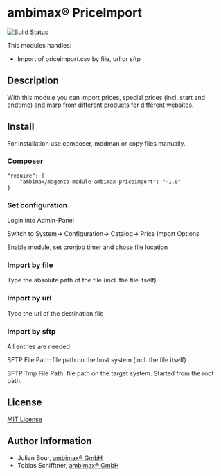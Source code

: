
# ambimax® PriceImport

[![Build Status](https://travis-ci.org/ambimax/magento-module-ambimax-priceimport.svg?branch=master)](https://travis-ci.org/ambimax/magento-module-ambimax-priceimport)

This modules handles:
 - Import of priceimport.csv by file, url or sftp

## Description

With this module you can import prices, special prices
(incl. start and endtime) and msrp from different products 
for different websites.

## Install

For installation use composer, modman or copy files manually.

### Composer

```
"require": {
    "ambimax/magento-module-ambimax-priceimport": "~1.0"
}
```

### Set configuration

Login into Admin-Panel

Switch to System-> Configuration-> Catalog-> Price Import Options

Enable module, set cronjob timer and chose file location


### Import by file

Type the absolute path of the file (incl. the file itself)

### Import by url

Type the url of the destination file

### Import by sftp

All entries are needed

SFTP File Path: file path on the host system (incl. the file itself)

SFTP Tmp File Path: file path on the target system. Started from the root path.

## License

[MIT License](http://choosealicense.com/licenses/mit/)

## Author Information

 - Julian Bour, [ambimax® GmbH](https://www.ambimax.de)
 - Tobias Schifftner, [ambimax® GmbH](https://www.ambimax.de)
